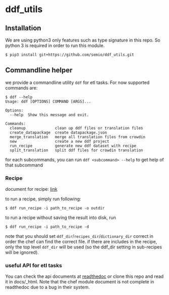 # ddf_utils

## Installation

We are using python3 only features such as type signature in this repo.
So python 3 is required in order to run this module.

```$ pip3 install git+https://github.com/semio/ddf_utils.git```

## Commandline helper

we provide a commandline utility `ddf` for etl tasks. For now supported commands are:

```
$ ddf --help
Usage: ddf [OPTIONS] COMMAND [ARGS]...

Options:
  --help  Show this message and exit.

Commands:
  cleanup             clean up ddf files or translation files
  create_datapackage  create datapackage.json
  merge_translation   merge all translation files from crowdin
  new                 create a new ddf project
  run_recipe          generate new ddf dataset with recipe
  split_translation   split ddf files for crowdin translation
```

for each subcommands, you can run `ddf <subcommand> --help` to get help
of that subcommand

### Recipe

document for recipe: [link](https://github.com/semio/ddf--gapminder--systema_globalis/blob/feature/autogenerated/etl/recipes/README.md)

to run a recipe, simply run following:

```
$ ddf run_recipe -i path_to_recipe -o outdir
```

to run a recipe without saving the result into disk, run

```
$ ddf run_recipe -i path_to_recipe -d
```

note that you should set `ddf_dir`/`recipes_dir`/`dictionary_dir` correct in order 
the chef can find the correct file. if there are includes in the recipe, only the top 
level `ddf_dir` will be used (so the ddf_dir setting in sub-recipes will be ignored). 

### useful API for etl tasks

You can check the api documents at [readthedoc][1] or clone this repo and read it in
docs/_html. Note that the chef module document is not complete in readthedoc due to a 
bug in their system.

[1]: https://ddf-utils.readthedocs.io/en/latest/py-modindex.html
